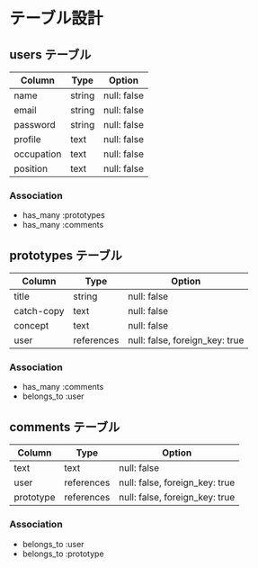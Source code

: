 # テーブル設計

## users テーブル

| Column     | Type   | Option      |
| ---------- | ------ | ----------- |
| name       | string | null: false |
| email      | string | null: false |
| password   | string | null: false |
| profile    | text   | null: false |
| occupation | text   | null: false |
| position   | text   | null: false |

### Association

- has_many :prototypes
- has_many :comments

## prototypes テーブル

| Column     | Type       | Option                         |
| ---------- | ---------- | ------------------------------ |
| title      | string     | null: false                    |
| catch-copy | text       | null: false                    |
| concept    | text       | null: false                    |
| user       | references | null: false, foreign_key: true | 

### Association

- has_many :comments
- belongs_to :user

## comments テーブル

| Column     | Type       | Option                         |
| ---------- | ---------- | ------------------------------ |
| text       | text       | null: false                    |
| user       | references | null: false, foreign_key: true | 
| prototype  | references | null: false, foreign_key: true |

### Association

- belongs_to :user
- belongs_to :prototype